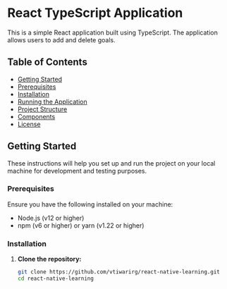# React TypeScript Application

This is a simple React application built using TypeScript. The application allows users to add and delete goals.

## Table of Contents

- [Getting Started](#getting-started)
- [Prerequisites](#prerequisites)
- [Installation](#installation)
- [Running the Application](#running-the-application)
- [Project Structure](#project-structure)
- [Components](#components)
- [License](#license)

## Getting Started

These instructions will help you set up and run the project on your local machine for development and testing purposes.

### Prerequisites

Ensure you have the following installed on your machine:

- Node.js (v12 or higher)
- npm (v6 or higher) or yarn (v1.22 or higher)

### Installation

1. **Clone the repository:**

   ```bash
   git clone https://github.com/vtiwarirg/react-native-learning.git
   cd react-native-learning
